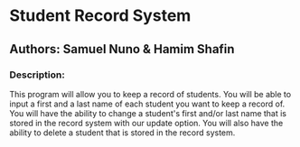 # Student Record System
## Authors: Samuel Nuno & Hamim Shafin
### Description:
This program will allow you to keep a record of students. You will be able to input a first and a last name of each student you want to keep a record of.
You will have the ability to change a student's first and/or last name that is stored in the record system with our update option. You will also have the ability to delete a student that is stored in the record system.
